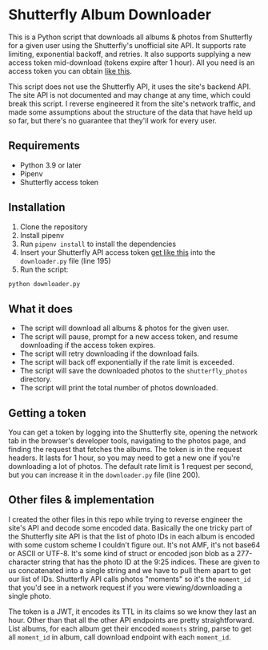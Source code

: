 # Shutterfly Album Downloader

This is a Python script that downloads all albums & photos from Shutterfly for a given user using the Shutterfly's unofficial site API. It supports rate limiting, exponential backoff, and retries. It also supports supplying a new access token mid-download (tokens expire after 1 hour). All you need is an access token you can obtain [like this](#getting-a-token).

This script does not use the Shutterfly API, it uses the site's backend API. The site API is not documented and may change at any time, which could break this script. I reverse engineered it from the site's network traffic, and made some assumptions about the structure of the data that have held up so far, but there's no guarantee that they'll work for every user.

## Requirements

- Python 3.9 or later
- Pipenv
- Shutterfly access token

## Installation

1. Clone the repository
2. Install pipenv
3. Run `pipenv install` to install the dependencies
4. Insert your Shutterfly API access token [get like this](#getting-a-token) into the `downloader.py` file (line 195) 
5. Run the script:

```bash
python downloader.py
```

## What it does

- The script will download all albums & photos for the given user.
- The script will pause, prompt for a new access token, and resume downloading if the access token expires.
- The script will retry downloading if the download fails.
- The script will back off exponentially if the rate limit is exceeded.
- The script will save the downloaded photos to the `shutterfly_photos` directory.
- The script will print the total number of photos downloaded.

## Getting a token

You can get a token by logging into the Shutterfly site, opening the network tab in the browser's developer tools, navigating to the photos page, and finding the request that fetches the albums. The token is in the request headers. It lasts for 1 hour, so you may need to get a new one if you're downloading a lot of photos. The default rate limit is 1 request per second, but you can increase it in the `downloader.py` file (line 200).

## Other files & implementation

I created the other files in this repo while trying to reverse engineer the site's API and decode some encoded data. Basically the one tricky part of the Shutterfly site API is that the list of photo IDs in each album is encoded with some custom scheme I couldn't figure out. It's not AMF, it's not base64 or ASCII or UTF-8. It's some kind of struct or encoded json blob as a 277-character string that has the photo ID at the 9:25 indices. These are given to us concatenated into a single string and we have to pull them apart to get our list of IDs. Shutterfly API calls photos "moments" so it's the `moment_id` that you'd see in a network request if you were viewing/downloading a single photo.

The token is a JWT, it encodes its TTL in its claims so we know they last an hour. Other than that all the other API endpoints are pretty straightforward. List albums, for each album get their encoded `moments` string, parse to get all `moment_id` in album, call download endpoint with each `moment_id`.
